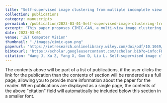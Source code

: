 ```yaml
---
title: "Self‐supervised image clustering from multiple incomplete views via constrastive complementary generation"
collection: publications
category: manuscripts
permalink: /publication/2023-03-01-Self-supervised-image-clustering-from-multiple-incomplete-views-via-contrastive-complementary-generation
excerpt: 'This paper proposes CIMIC‐GAN, a multi‐view image clustering framework that integrates GAN‐based data imputation with dual contrastive learning on both complete and incomplete views to fully exploit complementary and consistent information, significantly enhancing clustering performance under high missing rates.'
date: 2023-03-01
venue: 'IET Computer Vision'
thumbnail: "./images/cimic-gan.png"
paperurl: 'https://ietresearch.onlinelibrary.wiley.com/doi/pdf/10.1049/cvi2.12147'
bibtexurl: 'https://scholar.googleusercontent.com/scholar.bib?q=info:FLY7jHJyoaYJ:scholar.google.com/&output=citation&scisdr=CgLoJpVAENfwq7B2P4M:AAZF9b8AAAAAaHNwJ4NK7BEauM_PVPI-IkUw6SI&scisig=AAZF9b8AAAAAaHNwJ2A26FvusD4MMpZdcP_6aKA&scisf=4&ct=citation&cd=-1&hl=en'
citation: 'Wang J, Xu Z, Yang X, Guo D, Liu L. Self‐supervised image clustering from multiple incomplete views via constrastive complementary generation. IET Computer Vision. 2023 Mar;17(2):189-202'
---
```

The contents above will be part of a list of publications, if the user clicks the link for the publication than the contents of section will be rendered as a full page, allowing you to provide more information about the paper for the reader. When publications are displayed as a single page, the contents of the above "citation" field will automatically be included below this section in a smaller font.
